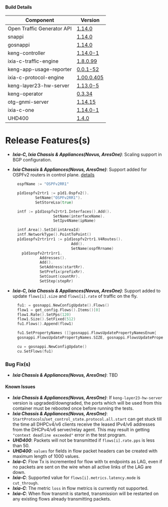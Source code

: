 #### Build Details

| Component                     | Version       |
|-------------------------------|---------------|
| Open Traffic Generator API    | [1.14.0](https://redocly.github.io/redoc/?url=https://raw.githubusercontent.com/open-traffic-generator/models/v1.14.0/artifacts/openapi.yaml)         |
| snappi                        | [1.14.0](https://pypi.org/project/snappi/1.14.0)        |
| gosnappi                      | [1.14.0](https://pkg.go.dev/github.com/open-traffic-generator/snappi/gosnappi@v1.14.0)        |
| keng-controller               | [1.14.0-1](https://github.com/orgs/open-traffic-generator/packages/container/package/keng-controller)    |
| ixia-c-traffic-engine         | [1.8.0.99](https://github.com/orgs/open-traffic-generator/packages/container/package/ixia-c-traffic-engine)       |
| keng-app-usage-reporter       | [0.0.1-52](https://github.com/orgs/open-traffic-generator/packages/container/package/keng-app-usage-reporter)      |
| ixia-c-protocol-engine        | [1.00.0.405](https://github.com/orgs/open-traffic-generator/packages/container/package/ixia-c-protocol-engine)    | 
| keng-layer23-hw-server        | [1.13.0-5](https://github.com/orgs/open-traffic-generator/packages/container/package/keng-layer23-hw-server)    |
| keng-operator                 | [0.3.34](https://github.com/orgs/open-traffic-generator/packages/container/package/keng-operator)        | 
| otg-gnmi-server               | [1.14.15](https://github.com/orgs/open-traffic-generator/packages/container/package/otg-gnmi-server)         |
| ixia-c-one                    | [1.14.0-1](https://github.com/orgs/open-traffic-generator/packages/container/package/ixia-c-one/)         |
| UHD400                        | [1.4.0](https://downloads.ixiacom.com/support/downloads_and_updates/public/UHD400/1.4/1.4.0/artifacts.tar)         |


# Release Features(s)

* <b><i>Ixia-C, Ixia Chassis & Appliances(Novus, AresOne)</i></b>: Scaling support in BGP configuration.

* <b><i>Ixia Chassis & Appliances(Novus, AresOne)</i></b>: Support added for OSPFv2 routers in control plane. [details](https://github.com/open-traffic-generator/models/pull/384)
  ```go
    ospfName := "OSPFv2RR1"

    p1d1ospfv2rtr1 := p1d1.Ospfv2().​
            SetName("OSPFv2RR1").​
            SetStoreLsa(true)​

    intf := p1d1ospfv2rtr1.Interfaces().Add().​
                    SetName(interfaceName).​
                    SetIpv4Name(ipName)​

    intf.Area().SetId(intAreaId)​
    intf.NetworkType().PointToPoint()​
    p1d1ospfv2rtr1rr1 := p1d1ospfv2rtr1.V4Routes().​
                            Add().​
                            SetName(ospfRrname)​
      p1d1ospfv2rtr1rr1.​
              Addresses().​
              Add().​
              SetAddress(startRr).​
              SetPrefix(prefixRr).​
              SetCount(countRr).​
              SetStep(stepRr)​​
    ```

* <b><i>Ixia-C, Ixia Chassis & Appliances(Novus, AresOne)</i></b>: Support added to update `flows[i].size` and `flows[i].rate` of traffic on the fly.
  ```go
    fu1: = gosnappi.NewConfigUpdate().Flows()​
    flow1 = get_config.Flows().Items()[0]​
    flow1.Rate().SetPps(120)​
    flow1.Size().SetFixed(512)​
    fu1.Flows().Append(flow1)​

    fu1.SetPropertyNames ([]gosnappi.FlowsUpdatePropertyNamesEnum{​
    gosnappi.FlowsUpdatePropertyNames.SIZE, gosnappi.FlowsUpdatePropertyNames.RATE})​

    cu = gosnappi.NewConfigUpdate()​
    cu.SetFlows(fu1)​​
  ```
	
### Bug Fix(s)
* <b><i>Ixia Chassis & Appliances(Novus, AresOne)</i></b>: TBD


#### Known Issues
* <b><i>Ixia Chassis & Appliances(Novus, AresOne)</i></b>: If `keng-layer23-hw-server` version is upgraded/downgraded, the ports which will be used from this container must be rebooted once before running the tests.
* <b><i>Ixia Chassis & Appliances(Novus, AresOne)</i></b>: `StartProtocols`/`set_control_state.protocol.all.start` can get stuck till the time all DHPCv4/v6 clients receive the leased IPv4/v6 addresses from the DHCPv4/v6 server/relay agent. This may result in getting `"context deadline exceeded"` error in the test program.
* <b><i>UHD400</i></b>: Packets will not be transmitted if `flows[i].rate.pps` is less than 50.
* <b><i>UHD400</i></b>: `values` for fields in flow packet headers can be created with maximum length of 1000 values.
* <b><i>Ixia-C</i></b>: Flow Tx is incremented for flow with tx endpoints as LAG, even if no packets are sent on the wire when all active links of the LAG are down. 
* <b><i>Ixia-C</i></b>: Supported value for `flows[i].metrics.latency.mode` is `cut_through`.
* <b><i>Ixia-C</i></b>: The metric `loss` in flow metrics is currently not supported.
* <b><i>Ixia-C</i></b>: When flow transmit is started, transmission will be restarted on any existing flows already transmitting packets. 